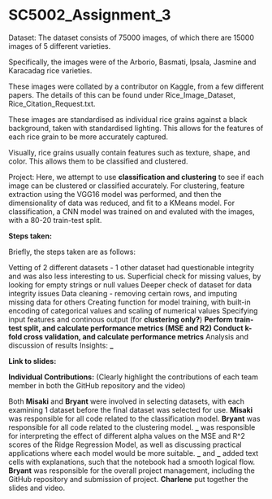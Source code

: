 # SC5002_Assignment_3

Dataset: The dataset consists of 75000 images, of which there are 15000 images of 5 different varieties.

Specifically, the images were of the Arborio, Basmati, Ipsala, Jasmine and Karacadag rice varieties.

These images were collated by a contributor on Kaggle, from a few different papers. The details of this can be found under Rice_Image_Dataset, Rice_Citation_Request.txt.

These images are standardised as individual rice grains against a black background, taken with standardised lighting. This allows for the features of each rice grain to be more accurately captured. 

Visually, rice grains usually contain features such as texture, shape, and color. This allows them to be classified and clustered.

Project: Here, we attempt to use **classification and clustering** to see if each image can be clustered or classified accurately. For clustering, feature extraction using the VGG16 model was performed, and then the dimensionality of data was reduced, and fit to a KMeans model. For classification, a CNN model was trained on and evaluted with the images, with a 80-20 train-test split.


**Steps taken:**

Briefly, the steps taken are as follows:

Vetting of 2 different datasets - 1 other dataset had questionable integrity and was also less interesting to us.
Superficial check for missing values, by looking for empty strings or null values
Deeper check of dataset for data integrity issues
Data cleaning - removing certain rows, and imputing missing data for others
Creating function for model training, with built-in encoding of categorical values and scaling of numerical values
Specifying input features and continous output (for **clustering only?**)
**Perform train-test split, and calculate performance metrics (MSE and R2)
Conduct k-fold cross validation, and calculate performance metrics**
Analysis and discussion of results
Insights: **_**

**Link to slides:**

**Individual Contributions:** (Clearly highlight the contributions of each team member in both the GitHub repository and the video)

Both **Misaki** and **Bryant** were involved in selecting datasets, with each examining 1 dataset before the final dataset was selected for use.
**Misaki** was responsible for all code related to the classification model.
**Bryant** was responsible for all code related to the clustering model.
**_** was responsible for interpreting the effect of different alpha values on the MSE and R^2 scores of the Ridge Regression Model, as well as discussing practical applications where each model would be more suitable.
**_** and **_** added text cells with explanations, such that the notebook had a smooth logical flow.
**Bryant** was responsible for the overall project management, including the GitHub repository and submission of project.
**Charlene** put together the slides and video.
